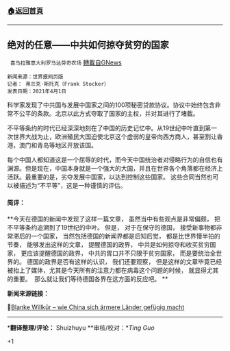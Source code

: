 ###  [:house:返回首頁](https://github.com/ourhimalayas/txt)
---

## 绝对的任意——中共如何掠夺贫穷的国家
` 喜马拉雅意大利罗马达芬奇农场` [轉載自GNews](https://gnews.org/zh-hans/1043587/)

```
新闻来源：世界报网页版
记者： 弗兰克·斯托克（Frank Stocker）
发表日期：2021年4月1日
```


科学家发现了中共国与发展中国家之间的100项秘密贷款协议。协议中始终包含非常不公平的条款。北京以此方式夺取了国家的主权，并对其进行了堵截。

不平等条约的时代已经深深地刻在了中国的历史记忆中。从19世纪中叶直到第一次世界大战为止，欧洲殖民大国迫使北京这个虚弱的皇帝向西方商人，甚至割让香港，澳门和青岛等地区开放该国。

每个中国人都知道这是一个屈辱的时代，而今天中国统治者对侵略行为的自信也有渊源。但是现在，中国本身就是一个强大的大国，并且在世界各个角落都在经济上活跃。最重要的是，劣夺发展中国家，以达到控制这些国家。 这些合同当然也可以被描述为“不平等”，这是一种谨慎的评估。

#### 简评：

**今天在德国的新闻中发现了这样一篇文章， 虽然当中有些观点是非常偏颇， 把不平等条约追溯到了19世纪的中叶。 但是， 对于在保守的德国， 接受新事物都非常滞后的一个国家， 当然包括德国的新闻界都是后知后觉， 都是比世界慢半拍的节奏， 能够发出这样的文章， 提醒德国的政界， 中共是如何掠夺和收买贫穷国家， 更应该提醒德国的政界， 中共的胃口并不只限于贫穷国家， 而是要统治全世界的。 德国的政界是否有这样的认识， 我们还要观察， 但是这样的文章毕竟已经被抬上了媒体，尤其是今天所有的注意力都在病毒这个问题的时候， 就显得尤其的重要。  那么就让我们等待德国各界在这方面的反应吧。 **

**新闻来源链接：**

🔗[Blanke Willkür – wie China sich ärmere Länder gefügig macht](https://www.welt.de/finanzen/plus229459643/Geheime-Kreditvertraege-Wie-China-sich-aermere-Laender-gefuegig-macht.html)

* * *

***翻译整理/评论：** Shuizhuyu **审核/校对：**Ting Guo*

+1
